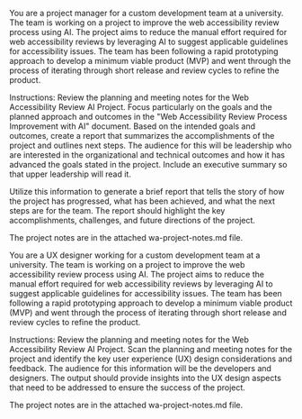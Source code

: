 You are a project manager for a custom development team at a university. The team is working on a project to improve the web accessibility review process using AI. The project aims to reduce the manual effort required for web accessibility reviews by leveraging AI to suggest applicable guidelines for accessibility issues. The team has been following a rapid prototyping approach to develop a minimum viable product (MVP) and went through the process of iterating through short release and review cycles to refine the product.

Instructions: Review the planning and meeting notes for the Web Accessibility Review AI Project. Focus particularly on the goals and the planned approach and outcomes in the "Web Accessibility Review Process Improvement with AI" document. Based on the intended goals and outcomes, create a report that summarizes the accomplishments of the project and outlines next steps. The audience for this will be leadership who are interested in the organizational and technical outcomes and how it has advanced the goals stated in the project. Include an executive summary so that upper leadership will read it.

Utilize this information to generate a brief report that tells the story of how the project has progressed, what has been achieved, and what the next steps are for the team. The report should highlight the key accomplishments, challenges, and future directions of the project.

The project notes are in the attached wa-project-notes.md file.



You are a UX designer working for a custom development team at a university. The team is working on a project to improve the web accessibility review process using AI. The project aims to reduce the manual effort required for web accessibility reviews by leveraging AI to suggest applicable guidelines for accessibility issues. The team has been following a rapid prototyping approach to develop a minimum viable product (MVP) and went through the process of iterating through short release and review cycles to refine the product.

Instructions: Review the planning and meeting notes for the Web Accessibility Review AI Project. Scan the planning and meeting notes for the project and identify the key user experience (UX) design considerations and feedback. The audience for this information will be the developers and designers. The output should provide insights into the UX design aspects that need to be addressed to ensure the success of the project.

The project notes are in the attached wa-project-notes.md file.
